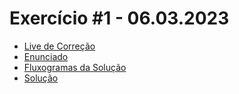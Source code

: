 # Exercício #1 - 06.03.2023

- [Live de Correção](https://youtube.com/live/XaRGkNEv-2w)
- [Enunciado](enunciado.pdf)
- [Fluxogramas da Solução](fluxogramas.pdf)
- [Solução](solucao.js)